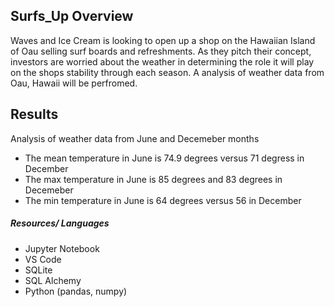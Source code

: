 ## Surfs_Up Overview
Waves and Ice Cream is looking to open up a shop on the Hawaiian Island of Oau selling surf boards and refreshments. As they pitch their concept, investors are worried about the weather in determining the role it will play on the shops stability through each season. A analysis of weather data from Oau, Hawaii will be perfromed.
## Results
Analysis of weather data from June and Decemeber months
* The mean temperature in June is 74.9 degrees versus 71 degress in December
* The max temperature in June is 85 degrees and 83 degrees in Decemeber
* The min temperature in June is 64 degrees versus 56 in December 

##### Resources/ Languages 
* Jupyter Notebook
* VS Code
* SQLite
* SQL Alchemy
* Python (pandas, numpy)

